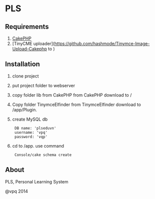 # PLS


## Requirements

1. [CakePHP](http://cakephp.org/)
2. [TinyCME uploader](https://github.com/hashmode/Tinymce-Image-Upload-Cakephp to )

## Installation

1. clone project
2. put project folder to webserver
3. copy folder lib from CakePHP from CakePHP download to /
4. Copy folder TinymceElfinder from TinymceElfinder download to /app/Plugin.
5. create MySQL db

		DB name: 'plseduvn' 
		username: 'vpq'
		password: 'vqp'

6. cd to /app. use command

		Console/cake schema create

## About

PLS, Personal Learning System

@vpq 2014
